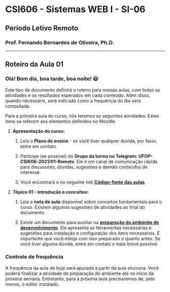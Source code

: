 # CSI606 - Sistemas WEB I - SI-06
## Período Letivo Remoto
### Prof. Fernando Bernardes de Oliveira, Ph.D.

---

## Roteiro da Aula 01

### Olá! Bom dia, boa tarde, boa noite! :smiley:

Este tipo de documento definirá o roteiro para nossas aulas, com todas as atividades e os resultados esperados em cada conteúdo. Além disso, quando necessário, será indicado como a frequência do dia será computada.

Para a primeira aula do curso, nós teremos as seguintes atividades. Estes itens se referem aos elementos definidos no Moodle.

1. **Apresentação do curso:**

    1.  Leia o **Plano de ensino** - se você tiver qualquer dúvida, por favor, entre em contato.

    2.  Participe (se possível) do **Grupo da turma no Telegram: UFOP-CSI606-2021/01-Remoto**. Ele é um canal de comunicação rápida para discussões, dúvidas, sugestões e demais conteúdos de interesse.

    3. Você encontrará o no seguinte link [**Código-fonte das aulas**](../Codes).

2.  **Tópico 01 - Introdução e conceitos:**

    1.  Leia a **nota de aula** disponível sobre conceitos fundamentais para o curso. Existem algumas sugestões de atividades ao final do documento.

    2. Existe um documento para auxiliar na [**preparação do ambiente de desenvolvimento**](../Lectures/setting-environment.md). Ele apresenta as ferramentas necessárias e sugestões para instalação e configuração dos itens necessários. É importante que você esteja com isso preparado o quanto antes. Se você tiver alguma dúvida, entre em contato o   mais breve possível.

### Controle de frequência

A frequência da aula de hoje será apurada a partir da aula síncrona. Você poderá finalizar a atividade de preparação do ambiente até no início da próxima semana. Entretanto, para a próxima aula precisaremos de, pelo menos, o editor instalado.